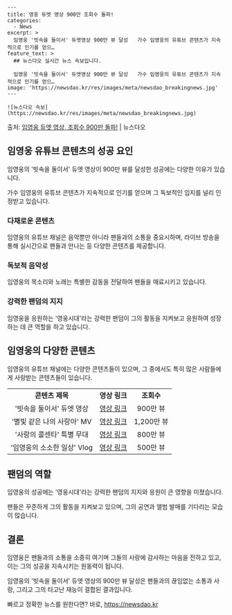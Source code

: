     ---
    title: 영웅 듀엣 영상 900만 조회수 돌파!
    categories:
      - News
    excerpt: >
      임영웅 '빗속을 둘이서' 듀엣영상 900만 뷰 달성   가수 임영웅의 유튜브 콘텐츠가 지속적으로 인기를 얻으…
    feature_text: >
      ## 뉴스다오 실시간 뉴스 속보입니다.
    
      임영웅 '빗속을 둘이서' 듀엣영상 900만 뷰 달성   가수 임영웅의 유튜브 콘텐츠가 지속적으로 인기를 얻으…
    image: 'https://newsdao.kr/res/images/meta/newsdao_breakingnews.jpg'
    ---
    
    ![뉴스다오 속보](https://newsdao.kr/res/images/meta/newsdao_breakingnews.jpg)

<p>출처: <a href="https://newsdao.kr/4618" rel="dofollow">임영웅 듀엣 영상, 조회수 900만 돌파!</a> | 뉴스다오</p>

<h2 data-ke-size="size26">임영웅 유튜브 콘텐츠의 성공 요인</h2>
임영웅의 '빗속을 둘이서' 듀엣 영상이 900만 뷰를 달성한 성공에는 다양한 이유가 있습니다.

<p data-ke-size="size16">가수 임영웅의 유튜브 콘텐츠가 지속적으로 인기를 얻으며 그 독보적인 입지를 널리 인정받고 있습니다.</p>

<h3><b>다채로운 콘텐츠</b></h3>
임영웅의 유튜브 채널은 음악뿐만 아니라 팬들과의 소통을 중요시하며, 라이브 방송을 통해 실시간으로 팬들과 만나는 등 다양한 콘텐츠를 제공합니다.

<h3><b>독보적 음악성</b></h3>
임영웅의 목소리와 노래는 특별한 감동을 전달하여 팬들을 매료시키고 있습니다.

<h3><b>강력한 팬덤의 지지</b></h3>
임영웅을 응원하는 '영웅시대'라는 강력한 팬덤이 그의 활동을 지켜보고 응원하여 성장하는 데 큰 역할을 하고 있습니다.

<h2 data-ke-size="size26">임영웅의 다양한 콘텐츠</h2>
임영웅의 유튜브 채널에는 다양한 콘텐츠들이 있으며, 그 중에서도 특히 많은 사람들에게 사랑받는 콘텐츠들이 있습니다.

<table>
   <tr>
      <td style="text-align: center; height: 17px;"><b>콘텐츠 제목</b></td>
      <td style="text-align: center; height: 17px;"><b>영상 링크</b></td>
      <td style="text-align: center; height: 17px;"><b>조회수</b></td>
   </tr>
   <tr>
      <td style="text-align: center; height: 17px;">'빗속을 둘이서' 듀엣 영상</td>
      <td style="text-align: center; height: 17px;"><a href="https://newsdao.kr/4618">영상 링크</a></td>
      <td style="text-align: center; height: 17px;">900만 뷰</td>
   </tr>
   <tr>
      <td style="text-align: center; height: 17px;">'별빛 같은 나의 사랑아' MV</td>
      <td style="text-align: center; height: 17px;"><a href="#">영상 링크</a></td>
      <td style="text-align: center; height: 17px;">1,200만 뷰</td>
   </tr>
   <tr>
      <td style="text-align: center; height: 17px;">'사랑의 콜센타' 특별 무대</td>
      <td style="text-align: center; height: 17px;"><a href="#">영상 링크</a></td>
      <td style="text-align: center; height: 17px;">800만 뷰</td>
   </tr>
   <tr>
      <td style="text-align: center; height: 17px;">'임영웅의 소소한 일상' Vlog</td>
      <td style="text-align: center; height: 17px;"><a href="#">영상 링크</a></td>
      <td style="text-align: center; height: 17px;">500만 뷰</td>
   </tr>
</table>

<h2 data-ke-size="size26">팬덤의 역할</h2>
임영웅의 성공에는 '영웅시대'라는 강력한 팬덤의 지지와 응원이 큰 영향을 미쳤습니다.

<p data-ke-size="size16">팬들은 꾸준하게 그의 활동을 지켜보고 있으며, 그의 공연과 앨범 발매를 기다리는 모습이 많습니다.</p>

<h2 data-ke-size="size26">결론</h2>
임영웅은 팬들과의 소통을 소중히 여기며 그들의 사랑에 감사하는 마음을 전하고 있고, 이는 그의 성공을 지속시키는 원동력이 됩니다.

<p data-ke-size="size16">임영웅의 '빗속을 둘이서' 듀엣 영상의 900만 뷰 달성은 팬들과의 끊임없는 소통과 사랑, 그리고 그의 타고난 재능이 결합된 결과입니다.</p> 

빠르고 정확한 뉴스를 원한다면? 바로, <a href="https://newsdao.kr" rel="dofollow">https://newsdao.kr</a>


    
